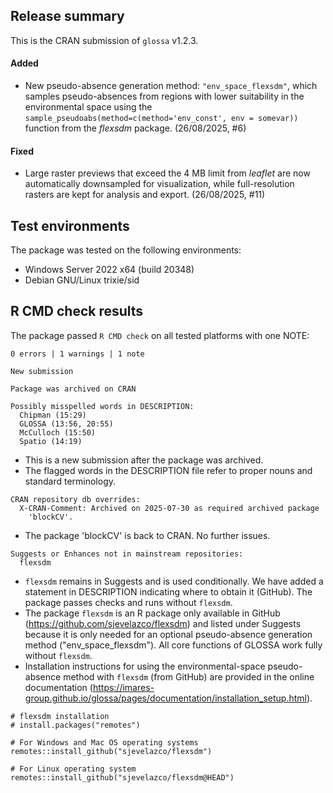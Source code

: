 ## Release summary

This is the CRAN submission of `glossa` v1.2.3.

#### Added

* New pseudo-absence generation method: `"env_space_flexsdm"`, which samples pseudo-absences from regions with lower suitability in the environmental space using the `sample_pseudoabs(method=c(method='env_const', env = somevar))` function from the *flexsdm* package. (26/08/2025, #6)

#### Fixed

* Large raster previews that exceed the 4 MB limit from *leaflet* are now automatically downsampled for visualization, while full-resolution rasters are kept for analysis and export. (26/08/2025, #11)

## Test environments

The package was tested on the following environments:

* Windows Server 2022 x64 (build 20348)
* Debian GNU/Linux trixie/sid

## R CMD check results

The package passed `R CMD check` on all tested platforms with one NOTE:

```
0 errors | 1 warnings | 1 note
```

```
New submission

Package was archived on CRAN

Possibly misspelled words in DESCRIPTION:
  Chipman (15:29)
  GLOSSA (13:56, 20:55)
  McCulloch (15:50)
  Spatio (14:19)
```

* This is a new submission after the package was archived.
* The flagged words in the DESCRIPTION file refer to proper nouns and standard terminology.

```
CRAN repository db overrides:
  X-CRAN-Comment: Archived on 2025-07-30 as required archived package
    'blockCV'.
```

* The package 'blockCV' is back to CRAN. No further issues.

```
Suggests or Enhances not in mainstream repositories:
  flexsdm
```

* `flexsdm` remains in Suggests and is used conditionally. We have added a statement in DESCRIPTION indicating where to obtain it (GitHub). The package passes checks and runs without `flexsdm`.
* The package `flexsdm` is an R package only available in GitHub (<https://github.com/sjevelazco/flexsdm>) and listed under Suggests because it is only needed for an optional pseudo-absence generation method ("env_space_flexsdm"). All core functions of GLOSSA work fully without `flexsdm`. 
* Installation instructions for using the environmental-space pseudo-absence method with `flexsdm` (from GitHub) are provided in the online documentation (<https://imares-group.github.io/glossa/pages/documentation/installation_setup.html>).

```
# flexsdm installation
# install.packages("remotes")

# For Windows and Mac OS operating systems
remotes::install_github("sjevelazco/flexsdm")

# For Linux operating system
remotes::install_github("sjevelazco/flexsdm@HEAD")
```
